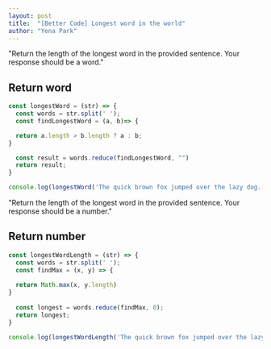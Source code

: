 ```yaml
---
layout: post
title:  "[Better Code] Longest word in the world"
author: "Yena Park"
---
```


"Return the length of the longest word in the provided sentence. Your response should be a word."

## Return word 
```javascript
const longestWord = (str) => {
  const words = str.split(' ');
  const findLongestWord = (a, b)=> {

  return a.length > b.length ? a : b;
}

  const result = words.reduce(findLongestWord, "")
  return result;
}

console.log(longestWord('The quick brown fox jumped over the lazy dog.'));
```

"Return the length of the longest word in the provided sentence. Your response should be a number."

## Return number
```javascript
const longestWordLength = (str) => {
  const words = str.split(' ');
  const findMax = (x, y) => {
  
  return Math.max(x, y.length)
}  
  
  const longest = words.reduce(findMax, 0); 
  return longest;
}

console.log(longestWordLength('The quick brown fox jumped over the lazy dog.'));
```
